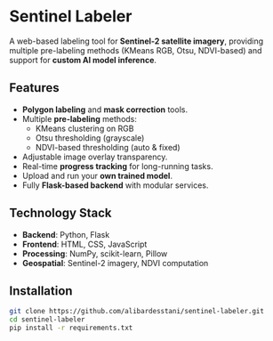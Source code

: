 # Sentinel Labeler

A web-based labeling tool for **Sentinel-2 satellite imagery**, providing multiple pre-labeling methods (KMeans RGB, Otsu, NDVI-based) and support for **custom AI model inference**.

## Features
- **Polygon labeling** and **mask correction** tools.
- Multiple **pre-labeling** methods:
  - KMeans clustering on RGB
  - Otsu thresholding (grayscale)
  - NDVI-based thresholding (auto & fixed)
- Adjustable image overlay transparency.
- Real-time **progress tracking** for long-running tasks.
- Upload and run your **own trained model**.
- Fully **Flask-based backend** with modular services.

## Technology Stack
- **Backend**: Python, Flask
- **Frontend**: HTML, CSS, JavaScript
- **Processing**: NumPy, scikit-learn, Pillow
- **Geospatial**: Sentinel-2 imagery, NDVI computation

## Installation
```bash
git clone https://github.com/alibardesstani/sentinel-labeler.git
cd sentinel-labeler
pip install -r requirements.txt
